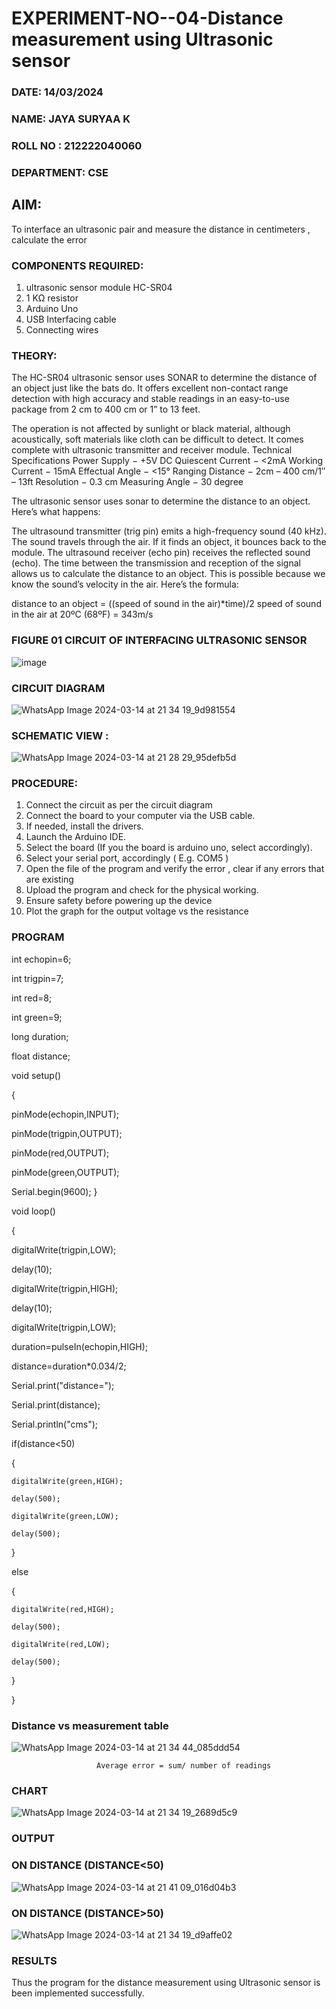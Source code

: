 # EXPERIMENT-NO--04-Distance measurement using Ultrasonic sensor
###  DATE: 14/03/2024
###  NAME: JAYA SURYAA K
###  ROLL NO : 212222040060
###  DEPARTMENT: CSE
## AIM: 
To interface an ultrasonic pair and measure the distance in centimeters , calculate the error
 
### COMPONENTS REQUIRED:
1.	ultrasonic sensor module HC-SR04
2.	1 KΩ resistor 
3.	Arduino Uno 
4.	USB Interfacing cable 
5.	Connecting wires 


### THEORY: 
The HC-SR04 ultrasonic sensor uses SONAR to determine the distance of an object just like the bats do. It offers excellent non-contact range detection with high accuracy and stable readings in an easy-to-use package from 2 cm to 400 cm or 1” to 13 feet.

The operation is not affected by sunlight or black material, although acoustically, soft materials like cloth can be difficult to detect. It comes complete with ultrasonic transmitter and receiver module.
Technical Specifications
Power Supply − +5V DC
Quiescent Current − <2mA
Working Current − 15mA
Effectual Angle − <15°
Ranging Distance − 2cm – 400 cm/1″ – 13ft
Resolution − 0.3 cm
Measuring Angle − 30 degree

The ultrasonic sensor uses sonar to determine the distance to an object. Here’s what happens:

The ultrasound transmitter (trig pin) emits a high-frequency sound (40 kHz).
The sound travels through the air. If it finds an object, it bounces back to the module.
The ultrasound receiver (echo pin) receives the reflected sound (echo).
The time between the transmission and reception of the signal allows us to calculate the distance to an object. This is possible because we know the sound’s velocity in the air. Here’s the formula:

distance to an object = ((speed of sound in the air)*time)/2
speed of sound in the air at 20ºC (68ºF) = 343m/s

### FIGURE 01 CIRCUIT OF INTERFACING ULTRASONIC SENSOR 
![image](https://user-images.githubusercontent.com/36288975/166430594-5adb4ca9-5a42-4781-a7e6-7236b3766a85.png)
### CIRCUIT DIAGRAM
![WhatsApp Image 2024-03-14 at 21 34 19_9d981554](https://github.com/KjayasuryaaGkarunagaran/Experiment--04-Interfacing-digital-output-with-arduino-ultrasonic-sensor/assets/119476217/e8c617fe-abc7-42dc-b834-ecfa91628032)
### SCHEMATIC VIEW :
![WhatsApp Image 2024-03-14 at 21 28 29_95defb5d](https://github.com/KjayasuryaaGkarunagaran/Experiment--04-Interfacing-digital-output-with-arduino-ultrasonic-sensor/assets/119476217/731d3ad0-399c-4463-9d3a-cbf100e292dd)

### PROCEDURE:
1.	Connect the circuit as per the circuit diagram 
2.	Connect the board to your computer via the USB cable.
3.	If needed, install the drivers.
4.	Launch the Arduino IDE.
5.	Select the board (If you the board is arduino uno, select accordingly).
6.	Select your serial port, accordingly ( E.g. COM5 )
7.	Open the file of the program  and verify the error , clear if any errors that are existing 
8.	Upload the program and check for the physical working. 
9.	Ensure safety before powering up the device 
10.	Plot the graph for the output voltage vs the resistance 


### PROGRAM 

int echopin=6;

int trigpin=7;

int red=8;

int green=9;

long duration;

float distance;

void setup()


{

  pinMode(echopin,INPUT);
  
  pinMode(trigpin,OUTPUT);
  
  pinMode(red,OUTPUT);
  
  pinMode(green,OUTPUT);
  
  Serial.begin(9600);
}


void loop()

{

  
  digitalWrite(trigpin,LOW);
  
  delay(10);
  
  digitalWrite(trigpin,HIGH);
  
  delay(10);
  
  digitalWrite(trigpin,LOW);
  
  duration=pulseIn(echopin,HIGH);
  
  distance=duration*0.034/2;
  
  Serial.print("distance=");
  
  Serial.print(distance);
  
  Serial.println("cms");
  
  if(distance<50)
  
  {
  
    digitalWrite(green,HIGH);
    
    delay(500);
    
    digitalWrite(green,LOW);
    
    delay(500);
  }
  
  
  else
  
  { 
  
    digitalWrite(red,HIGH);
    
    delay(500);
    
    digitalWrite(red,LOW);
    
    delay(500);
  }
  
}


### Distance vs measurement table 
![WhatsApp Image 2024-03-14 at 21 34 44_085ddd54](https://github.com/KjayasuryaaGkarunagaran/Experiment--04-Interfacing-digital-output-with-arduino-ultrasonic-sensor/assets/119476217/3ec4cd4f-b780-4668-b5ad-4043e98b8242)

                       Average error = sum/ number of readings 
 ### CHART
 ![WhatsApp Image 2024-03-14 at 21 34 19_2689d5c9](https://github.com/KjayasuryaaGkarunagaran/Experiment--04-Interfacing-digital-output-with-arduino-ultrasonic-sensor/assets/119476217/63ab0c2f-9acb-437c-b4b8-df87d7a2f42f)
### OUTPUT 
### ON DISTANCE (DISTANCE<50)
![WhatsApp Image 2024-03-14 at 21 41 09_016d04b3](https://github.com/KjayasuryaaGkarunagaran/Experiment--04-Interfacing-digital-output-with-arduino-ultrasonic-sensor/assets/119476217/aaa990ab-cf69-47d6-ad96-fcbffd738593)

### ON DISTANCE (DISTANCE>50)
![WhatsApp Image 2024-03-14 at 21 34 19_d9affe02](https://github.com/KjayasuryaaGkarunagaran/Experiment--04-Interfacing-digital-output-with-arduino-ultrasonic-sensor/assets/119476217/2cbc6693-da99-4ecb-a1b0-ca3e93f90a35)

### RESULTS
Thus the program for the distance measurement using Ultrasonic sensor is been implemented successfully.


 
